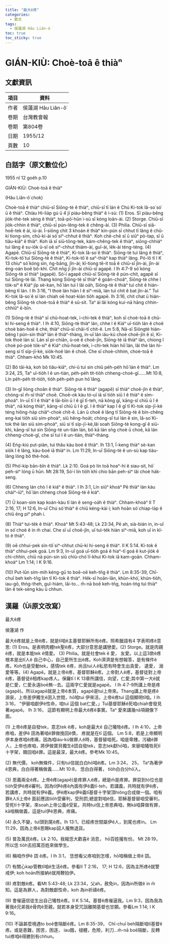 ```yaml
---
title: "最大ê疼"
categories:
  - 散文
tags:
  - 侯蓮湖 Hâu Liân-ô͘
toc: true
toc_sticky: true
---
```


# GIÁN-KIÙ: Choè-toā ê thiàⁿ

## 文獻資訊

| 項目 | 資料 |
|---|---|
| 作者 | 侯蓮湖 Hâu Liân-ô͘ |
| 卷期 | 台灣教會報 |
| 卷期 | 第804卷 |
| 日期 | 1955/12 |
| 頁數 | 10 |

## 白話字（原文數位化）

1955 nî 12 goe̍h p.10

GIÁN-KIÙ: Choè-toā ê thiàⁿ

(Hâu Liân-ô͘ chok)

Choè-toā ê thiàⁿ chiū-sī Siōng-tè ê thiàⁿ, chiū-sī tī lán ê Chú Ki-tok Iâ-so͘ só͘ ū ê thiàⁿ. Chiàu Hi-lia̍p gú ū 4 jī piáu-bêng thiàⁿ ê ì-sù: (1) Eros. Sī piàu-bêng jio̍k-thé-tek sèng ê thiàⁿ, toā-pō͘-hūn ì-sù sī kóng loân-ài. (2) Storge. Chiū-sī jio̍k-chhin ê thiàⁿ, chiū-sī pún-lêng-tek ê chêng-ài. (3) Philia. Chiū-sī siā-hoē-tek ê ài, iú-ài. Í-siōng chit 3 khoán ê thiàⁿ kin-pún sī chhut tī lâng ê chū-kí tiong-sim, chū-kí-ài só͘ siⁿ-chhut ê thiàⁿ. Koh chē-chē sī ū siūⁿ pò-tap, sī ū tiâu-kiāⁿ ê thiàⁿ. Koh iā sī siū-tōng-tek, kám-chêng-tek ê thiàⁿ, siōng-chhiáⁿ tuì lâng ê su-io̍k ū-sî oē siⁿ-chhut thiám-ài, guī-ài, le̍k-ài téng-téng. (4) Agapē. Chiū-sī Siōng-tè ê thiàⁿ, Ki-tok Iâ-so͘ ê thiàⁿ. Siōng-tè tuì lâng ê thiàⁿ, Ki-tok-tô͘ tuì Siōng-tè ê thiàⁿ, Ki-tok-tô͘ ê saⁿ-thiàⁿ kap thiàⁿ lâng. Pó-lô tī I K 13 chiuⁿ só͘ kóng sìn, ǹg-bāng, jîn-ài; kî-tiong tē-it toā ê chiū-sī jîn-ài, jîn-ài éng-oán boē bô-khì. Chit nn̄g jī jîn-ài chiū-sī agapē. I Ih 4:7-9 só͘ kóng Siōng-tè sī thiàⁿ (agapē). Só͘-í agapē chiū-sī Siōng-tè ê pún-chit, agapē sī tuì Siōng-tè lâi. Thang kóng Siōng-tè sī thiàⁿ ê goân-choâⁿ, Siōng-tè chhe I to̍k-siⁿ ê Kiáⁿ ji̍p sè-kan, hō͘ lán tuì I lâi oa̍h, Siōng-tè ê thiàⁿ tuì chit ê hián-bêng tī lán. I Ih 3:16, "I thoè lán hiàn I ê sìⁿ-miā, lán tuì chit ê bat jîn-ài." Tuì Ki-tok Iâ-so͘ ê sí lán chiah oē hoat-kiàn tio̍h agapē. Ih 3:16, chit chat ū hián-bêng Siōng-tè choè-toā ê thiàⁿ ê sū-si̍t. Taⁿ ài lâi kóng kuí-nā hāng chhin-chhiūⁿ ē-bīn.

(1) Siōng-tè ê thiàⁿ sī chū-hoat-tek, ì-chì-tek ê thiàⁿ, koh sī choè-toā ê chū-kí hi-seng ê thiàⁿ. I Ih 4:10, Siōng-tè thiàⁿ lán, chhe I ê Kiáⁿ uī-tio̍h lán ê choē choè bán-hoê ê chè, thiàⁿ chiū-sī chāi-tī chit-ê. Lm 5:8, Nā-sī Siōngtè hián-bêng I pún-sin thiàⁿ lán ê thiàⁿ-thàng, in-uī lán iáu-kú choè choē-jîn ê sî, Ki-tok thoè lán sí. Lán sī pi-chiān, ù-oè ê choē-jîn, Siōng-tè iā thiàⁿ lán, chiong I choè pó-poè to̍k-siⁿ ê Kiáⁿ chū-hoat-tek, ì-chì-tek hiàn hō͘ lán, lâi thè lán hi-seng sí tī si̍p-jī-kè, sio̍k-hoê lán ê choē. Che sī choè-chhim, choè-toā ê thiàⁿ. Chham-khó Mk 10:45.

(2) Bô tāi-kà, koh bô tiâu-kiāⁿ, chí-ū tuì sìn chiū pe̍h-pe̍h hō͘ lán ê thiàⁿ. Lm 3:24, 25, Taⁿ uī-tio̍h I ê un-tián, pe̍h-pe̍h tit-tio̍h chheng-choè-gī......Mt 10:8, Lín pe̍h-pe̍h tit-tio̍h, tio̍h pe̍h-pe̍h pun hō͘ lâng.

(3) In-gī liòng choân ê thiàⁿ. Siōng-tè ê thiàⁿ (agapē) sī thiàⁿ choē-jîn ê thiàⁿ, chóng-sī m̄-sī thiàⁿ choē. Choē-ok kàu tó-uī iā sī tio̍h siū I ê thiàⁿ ê sím-phoàⁿ. In-uī tī I ê thiàⁿ ê lāi-bīn ū I ê gī tī-teh, nā kóng gī, kāng-sî chiū ū I ê thiàⁿ, nā kóng thiàⁿ, kāng-sî chiū ū I ê gī. I ê thiàⁿ kap I ê gī tī Ki-tok si̍p-jī-kè téng hiông-ha̍p chiâⁿ-choè chi̍t-ê. Lán ū choē ê lâng tī Siōng-tè ê bín-chêng eng-kai tio̍h siū sím-phoàⁿ, siū hêng-hoa̍t; chóng-sī tuì lán ê sìn, Iâ-so͘ Ki-tok thè lán siū sím-phoàⁿ, siū sí tī si̍p-jī-kè,lâi soah Siōng-tè kong-gī ê siū-khì, kāng-sî tuì sìn Siōng-tè un-tián lán, bô kā lán sǹg choè ū choē, kā lán chheng-choè-gī, che sī tuì I ê un-tián, thiàⁿ-thàng.

(4) Eńg-kiú put-piàn, tuì thâu kàu boé ê thiàⁿ. Ih 13:1, Í-keng thiàⁿ sè-kan sio̍k I ê lâng, kàu-boé iā thiàⁿ in. Lm 11:29, In-uī Siōng-tè ê un-sù kap tiàu-lâng lóng bô thè-hoè.

(5) Phó͘-kip bān-bîn ê thiàⁿ. Lk 2:10. Goá pò lín toā hoaⁿ-hí ê siau-sit, hō͘ peh-sìⁿ lóng ū hūn. Mt 28:19, Só͘-í lín tio̍h khì chio bān peh-sìⁿ lâi choè ha̍k-seng.

(6) Chheng lán chò I ê kiáⁿ ê thiàⁿ. I Ih 3:1, Lín siūⁿ khoàⁿ Pē thiàⁿ lán kàu cháiⁿ-iūⁿ, hō͘ lán chheng choè Siōng-tè ê kiáⁿ.

(7) Ū koan-sim kap koán-kàu tī lán ê seng-oa̍h ê thiàⁿ. Chham-khoàⁿ II T 2:16, 17; H 12:6, In-uī Chú só͘ thiàⁿ ê chiū kéng-kài i; koh hoān só͘ chiap-la̍p ê chiū ēng piⁿ phah i.

(8) Thiàⁿ tuì-te̍k ê thiàⁿ. Khoàⁿ Mt 5:43-48; Lk 23:34, Pē ah, sià-bián in, in-uī in só͘ choè ê in m̄ chai. Che sī uī choē-jîn, uī tuì-te̍k hiàn sìⁿ-miā, koh uī in kî-tó ê thiàⁿ.

(9) oē chhui-pek sìn-tô͘ siⁿ-chhut chū-kí hi-seng ê thiàⁿ. II K 5:14. Ki-tok ê thiàⁿ chhui-pek goá. Lm 9:3, In-uī goá uī-tio̍h goá ê hiaⁿ-tī goá ê kut-jio̍k ê chì-chhin, chiū nā pún-sin siū chiù-chó͘ lī-khui Ki-tok iā kam-goān. Chham-khoàⁿ Lm 1:14; I K 9:16.

(10) Put-lūn sím-mi̍h kéng-gū to boē-oē keh-tn̄g ê thiàⁿ. Lm 8:35-39, Chī-chuī beh keh-tn̄g lán tī Ki-tok ê thiàⁿ. He̍k-sī hoān-lān, khùn-khó͘, khún-tio̍h, iau-gō, thǹg-theh, guî-hiám, lāi-to... m̄-nā boē keh-tn̄g, hoán-tńg tuì thiàⁿ lán ê tek-sèng kàu ū chhun.

## 漢羅（Ùi原文改寫）

最大ê疼

侯蓮湖 作

最大ê疼就是上帝ê疼，就是tī咱ê主基督耶穌所有ê疼。照希臘語有4 字表明疼ê意思: (1) Eros。是表明肉體tek聖ê疼，大部分意思是講戀愛。(2) Storge。就是肉親 ê疼，就是本能tek ê情愛。 (3) Philia。就是社會tek ê 愛， 友愛。以上這3款ê疼根本是出tī人ê 自己中心，自己愛所生出ê疼。Koh濟濟是有想報答，是有條件ê疼。Koh也是受動tek，感情tek ê疼，尚且tuì人ê私慾有時會生出貪愛， 遺愛， 溺愛等等。(4) Agapē。就是上帝ê疼，基督耶穌ê疼。上帝對人ê疼，基督徒對上帝ê疼，基督徒ê相疼kap疼人。保羅tī I K 13章所講信，向望，仁愛;其中第一大ê就是仁愛，仁愛永遠boē無--去。這兩字仁愛就是agapē。 I Ih 4:7-9所講上帝是疼(agapē)。所以agapē就是上帝ê本質，agapē是tuì上帝來。Thang講上帝是疼ê 源泉，上帝差伊獨生ê囝入世間，hō͘咱tuì 伊來活，上帝ê疼tuì 這個顯明tī咱。I Ih 3:16， "伊替咱獻伊ê性命，咱tuì 這個 bat仁愛。」Tuì基督耶穌ê死咱chiah會發見著agapē。 Ih 3:16， 這節有顯明上帝最大ê疼ê事實。Taⁿ 愛來講幾nā項親像下面。

(1) 上帝ê疼是自發tek，意志tek ê疼，koh是最大ê 自己犧牲ê疼。I Ih 4:10，上帝疼咱，差伊ê 囝為著咱ê罪做挽回ê債， 疼就是在tī 這個。 Lm 5:8，若是上帝顯明伊本身疼咱ê疼痛，因為咱iáu-kú做罪人ê時，基督替咱死。咱是卑賤，污穢ê罪人，上帝也疼咱，將伊做寶貝獨生ê囝自發tek，意志tek獻hō͘咱，來替咱犧牲死tī十字架，贖回咱ê罪。這是最深，最大ê疼。參考Mk 10:45。

(2) 無代價， koh無條件，只有tuì信就白白hō͘咱ê疼。Lm 3:24， 25， Taⁿ為著伊ê恩典，白白得著稱做義......Mt 10:8， 恁白白得著， tio̍h白白分hō͘人。

(3) 恩義兩全ê疼。上帝ê疼(agapē)是疼罪人ê疼，總是m̄是疼罪。罪惡到tó位也是tio̍h受伊ê疼ê審判。因為tī伊ê疼ê內面有伊ê義tī-teh，若講義，共時就有伊ê疼，若講疼，共時就有伊ê義。伊ê疼kap伊ê義tī基督十字架頂hiông合成做一個。咱有罪ê人tī上帝ê 面前應該tio̍h受審判，受刑罰;總是對咱ê信，耶穌基督替咱受審判，受死tī十字架，來soah上帝公義ê受氣，共時tuì信上帝恩典咱，無kā咱算做有罪，kā咱稱做義，這是tuì伊ê恩典，疼痛。

(4) 永久不變，tuì頭到尾ê疼。Ih 13:1，已經疼世間屬伊ê人，到尾也疼in。 Lm 11:29，因為上帝ê恩賜kap詔人攏無退貨。

(5) 普及萬民ê疼。Lk 2:10。我報恁大歡喜ê 消息， hō͘百姓攏有份。 Mt 28:19，所以恁 tio̍h去招萬百姓來做學生。

(6) 稱咱作伊ê 囝 ê疼。I Ih 3:1， 恁想看父疼咱到怎樣，hō͘咱稱做上帝ê 囝。

(7) 有關心kap管教tī咱ê生活ê疼。參看II T 2:16， 17; H 12:6，因為主所疼ê就警戒伊; koh hoān所接納ê就用鞭拍伊。

(8) 疼對敵ê疼。看Mt 5:43-48; Lk 23:34，父ah，赦免in，因為in所做ê in m̄知。這是為罪人，為對敵獻性命，koh 為in祈禱ê疼。

(9) 會催逼信徒生出自己犧牲ê疼。II K 5:14。基督ê疼催逼我。Lm 9:3，因為我為著我ê兄弟我ê骨肉ê至親，就若本身受咒詛離開基督也甘願。參看Lm 1:14; I K 9:16。

(10) 不論甚麼境遇to boē會隔斷ê疼。Lm 8:35-39， Chī-chuī beh隔斷咱tī基督ê疼。或是患難，困苦，困逐， iau餓，褪體，危險，利刀...m̄-nā boē隔斷，反轉tuì疼咱ê得勝到有chhun。
